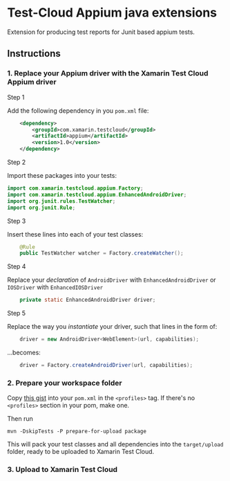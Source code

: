 # Test-Cloud Appium java extensions

Extension for producing test reports for Junit based appium tests.

## Instructions

### 1. Replace your Appium driver with the Xamarin Test Cloud Appium driver

Step 1

Add the following dependency in you `pom.xml` file:

```xml
    <dependency>
        <groupId>com.xamarin.testcloud</groupId>
        <artifactId>appium</artifactId>
        <version>1.0</version>
    </dependency>
```

Step 2

Import these packages into your tests:

```java
import com.xamarin.testcloud.appium.Factory;
import com.xamarin.testcloud.appium.EnhancedAndroidDriver;
import org.junit.rules.TestWatcher;
import org.junit.Rule;
```

Step 3

Insert these lines into each of your test classes:

```java    
    @Rule
    public TestWatcher watcher = Factory.createWatcher();
```

Step 4

Replace your _declaration_ of `AndroidDriver` with `EnhancedAndroidDriver` or `IOSDriver` with `EnhancedIOSDriver`

```java
    private static EnhancedAndroidDriver driver;
```

Step 5

Replace the way you _instantiate_ your driver, such that lines in the form of:

```java
    driver = new AndroidDriver<WebElement>(url, capabilities);
```

...becomes:

```java
    driver = Factory.createAndroidDriver(url, capabilities);
```


### 2. Prepare your workspace folder

Copy [this gist](https://gist.github.com/skovsboll/005db8653911349dc9a3062821d5348f) into your `pom.xml` in the `<profiles>` tag. If there's no `<profiles>` section in your pom, make one.

Then run

`mvn -DskipTests -P prepare-for-upload package` 

This will pack your test classes and all dependencies into the `target/upload` folder, ready to be uploaded to Xamarin Test Cloud.

### 3. Upload to Xamarin Test Cloud




